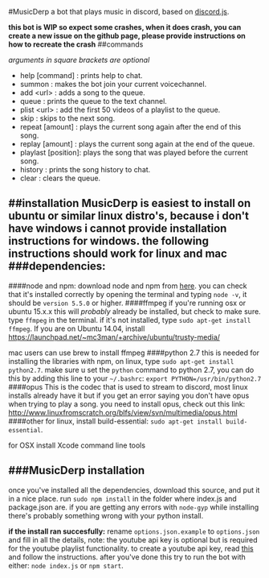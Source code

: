 #MusicDerp
a bot that plays music in discord,
based on [discord.js](http://hydrabolt.github.io/discord.js/).

**this bot is WIP so expect some crashes, when it  does crash, you can create a new issue on the github page, please provide instructions on how to recreate the crash**
##commands

*arguments in square brackets are optional*
* help [command]     : prints help to chat.
* summon             : makes the bot join your current voicechannel.
* add <<url>url>          : adds a song to the queue.
* queue              : prints the queue to the text channel.
* plist <<url>url>        : add the first 50 videos of a playlist to the queue.
* skip               : skips to the next song.
* repeat [amount]    : plays the current song again after the end of this song.
* replay [amount]    : plays the current song again at the end of the queue.
* playlast [position]: plays the song that was played before the current song.
* history            : prints the song history to chat.
* clear              : clears the queue.

##installation
MusicDerp is easiest to install on ubuntu or similar linux distro's, because i don't have windows i cannot provide installation instructions for windows. the following instructions should work for linux and mac
###dependencies:
--------------------
####node and npm:
download node and npm from [here](https://nodejs.org/en/). you can check that it's installed correctly by opening the terminal and typing `node -v`, it should be `version 5.5.0` or higher.
####ffmpeg
if you're running osx or ubuntu 15.x.x this will *probably* already be installed, but check to make sure.
type `ffmpeg` in the terminal. if it's not installed, type `sudo apt-get install ffmpeg`. If you are on Ubuntu 14.04, install https://launchpad.net/~mc3man/+archive/ubuntu/trusty-media/

mac users can use brew to install ffmpeg
####python 2.7
this is needed for installing the libraries with npm, on linux, type `sudo apt-get install python2.7`. make sure u set  the `python` command to python 2.7, you can do this by adding this line to your `~/.bashrc`:
`export PYTHON=/usr/bin/python2.7`
####opus
This is the codec that is used to stream to discord, most linux installs already have it but if you get an error saying you don't have opus when trying to play a song. you need to install opus, check out this link: http://www.linuxfromscratch.org/blfs/view/svn/multimedia/opus.html
####other
for linux, install build-essential: `sudo apt-get install build-essential`.

for OSX install Xcode command line tools

###MusicDerp installation
------------------------------
once you've installed all the dependencies, download this source, and put it in a nice place. run `sudo npm install` in the folder where index.js and package.json are. if you are getting any errors with `node-gyp` while installing there's probably something wrong with your python install.

**if the install ran succesfully:**
rename `options.json.example` to `options.json` and fill in all the details, note: the youtube api key is optional but is required for the youtube playlist functionality.
to create a youtube api key,
read [this](https://developers.google.com/youtube/v3/getting-started) and follow the instructions.
after you've done this try to run the bot with either: `node index.js` or `npm start`.
